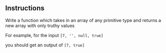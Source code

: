 ## Instructions

Write a function which takes in an array of any primitive type
and returns a new array with only truthy values

For example, for the input `[7, '', null, true]`

you should get an output of `[7, true]`
